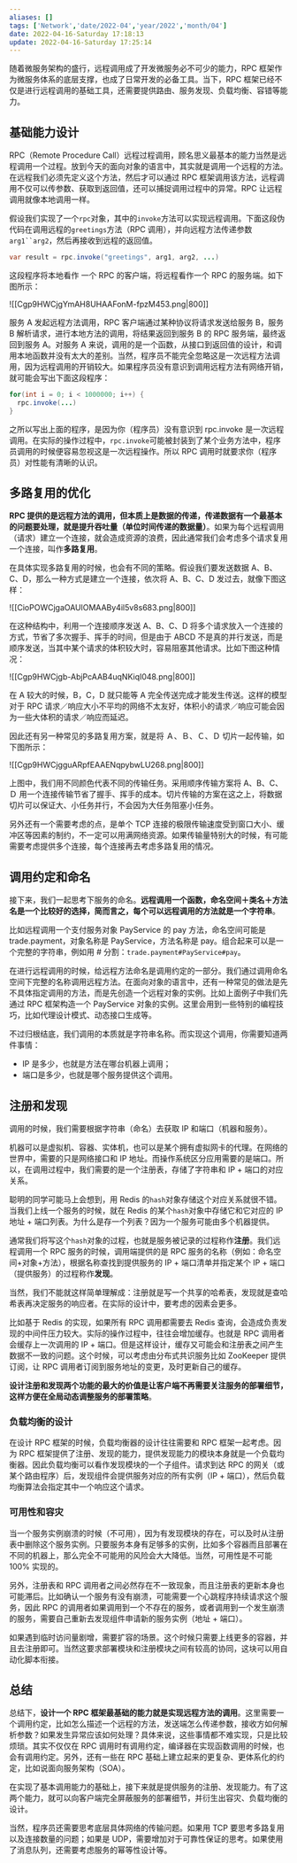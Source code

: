 ```yaml
---
aliases: []
tags: ['Network','date/2022-04','year/2022','month/04']
date: 2022-04-16-Saturday 17:18:13
update: 2022-04-16-Saturday 17:25:14
---
```


随着微服务架构的盛行，远程调用成了开发微服务必不可少的能力，RPC 框架作为微服务体系的底层支撑，也成了日常开发的必备工具。当下，RPC 框架已经不仅是进行远程调用的基础工具，还需要提供路由、服务发现、负载均衡、容错等能力。

## 基础能力设计

RPC（Remote Procedure Call）远程过程调用，顾名思义最基本的能力当然是远程调用一个过程。放到今天的面向对象的语言中，其实就是调用一个远程的方法。在远程我们必须先定义这个方法，然后才可以通过 RPC 框架调用该方法，远程调用不仅可以传参数、获取到返回值，还可以捕捉调用过程中的异常。RPC 让远程调用就像本地调用一样。

假设我们实现了一个`rpc`对象，其中的`invoke`方法可以实现远程调用。下面这段伪代码在调用远程的`greetings`方法（RPC 调用），并向远程方法传递参数`arg1``arg2`，然后再接收到远程的返回值。

```java
var result = rpc.invoke("greetings", arg1, arg2, ...)
```

这段程序将本地看作 一个 RPC 的客户端，将远程看作一个 RPC 的服务端。如下图所示：

![[Cgp9HWCjgYmAH8UHAAFonM-fpzM453.png|800]]

服务 A 发起远程方法调用，RPC 客户端通过某种协议将请求发送给服务 B，服务 B 解析请求，进行本地方法的调用，将结果返回到服务 B 的 RPC 服务端，最终返回到服务 A。对服务 A 来说，调用的是一个函数，从接口到返回值的设计，和调用本地函数并没有太大的差别。当然，程序员不能完全忽略这是一次远程方法调用，因为远程调用的开销较大。如果程序员没有意识到调用远程方法有网络开销，就可能会写出下面这段程序：

```java
for(int i = 0; i < 1000000; i++) {
  rpc.invoke(...)
}
```

之所以写出上面的程序，是因为你（程序员）没有意识到 rpc.invoke 是一次远程调用。在实际的操作过程中，`rpc.invoke`可能被封装到了某个业务方法中，程序员调用的时候便容易忽视这是一次远程操作。所以 RPC 调用时就要求你（程序员）对性能有清晰的认识。

## 多路复用的优化

**RPC 提供的是远程方法的调用，但本质上是数据的传递，传递数据有一个最基本的问题要处理，就是提升吞吐量（单位时间传递的数据量）**。如果为每个远程调用（请求）建立一个连接，就会造成资源的浪费，因此通常我们会考虑多个请求复用一个连接，叫作**多路复用**。

在具体实现多路复用的时候，也会有不同的策略。假设我们要发送数据 A、B、C、D，那么一种方式是建立一个连接，依次将 A、B、C、D 发过去，就像下图这样：

![[CioPOWCjgaOAUlOMAABy4il5v8s683.png|800]]

在这种结构中，利用一个连接顺序发送 A、B、C、D 将多个请求放入一个连接的方式，节省了多次握手、挥手的时间，但是由于 ABCD 不是真的并行发送，而是顺序发送，当其中某个请求的体积较大时，容易阻塞其他请求。比如下图这种情况：

![[Cgp9HWCjgb-AbjPcAAB4uqNKiqI048.png|800]]

在 A 较大的时候，B，C，D 就只能等 A 完全传送完成才能发生传送。这样的模型对于 RPC 请求／响应大小不平均的网络不太友好，体积小的请求／响应可能会因为一些大体积的请求／响应而延迟。

因此还有另一种常见的多路复用方案，就是将 Ａ、Ｂ、Ｃ、Ｄ 切片一起传输，如下图所示：

![[Cgp9HWCjgguARpfEAAENqpybwLU268.png|800]]

上图中，我们用不同颜色代表不同的传输任务。采用顺序传输方案将 A、B、C、Ｄ 用一个连接传输节省了握手、挥手的成本。切片传输的方案在这之上，将数据切片可以保证大、小任务并行，不会因为大任务阻塞小任务。

另外还有一个需要考虑的点，是单个 TCP 连接的极限传输速度受到窗口大小、缓冲区等因素的制约，不一定可以用满网络资源。如果传输量特别大的时候，有可能需要考虑提供多个连接，每个连接再去考虑多路复用的情况。

## 调用约定和命名

接下来，我们一起思考下服务的命名。**远程调用一个函数，命名空间＋类名＋方法名是一个比较好的选择，简而言之，每个可以远程调用的方法就是一个字符串**。

比如远程调用一个支付服务对象 PayService 的 pay 方法，命名空间可能是 trade.payment，对象名称是 PayService，方法名称是 pay。组合起来可以是一个完整的字符串，例如用 # 分割：`trade.payment#PayService#pay`。

在进行远程调用的时候，给远程方法命名是调用约定的一部分。我们通过调用命名空间下完整的名称调用远程方法。在面向对象的语言中，还有一种常见的做法是先不具体指定调用的方法，而是先创造一个远程对象的实例。比如上面例子中我们先通过 RPC 框架构造一个 PayService 对象的实例。这里会用到一些特别的编程技巧，比如代理设计模式、动态接口生成等。

不过归根结底，我们调用的本质就是字符串名称。而实现这个调用，你需要知道两件事情：

- IP 是多少，也就是方法在哪台机器上调用；
- 端口是多少，也就是哪个服务提供这个调用。

## 注册和发现

调用的时候，我们需要根据字符串（命名）去获取 IP 和端口（机器和服务）。

机器可以是虚拟机、容器、实体机，也可以是某个拥有虚拟网卡的代理。在网络的世界中，需要的只是网络接口和 IP 地址。而操作系统区分应用需要的是端口。所以，在调用过程中，我们需要的是一个注册表，存储了字符串和 IP + 端口的对应关系。

聪明的同学可能马上会想到，用 Redis 的`hash`对象存储这个对应关系就很不错。当我们上线一个服务的时候，就在 Redis 的某个`hash`对象中存储它和它对应的 IP 地址 + 端口列表。为什么是存一个列表？因为一个服务可能由多个机器提供。

通常我们将写这个`hash`对象的过程，也就是服务被记录的过程称作**注册**。我们远程调用一个 RPC 服务的时候，调用端提供的是 RPC 服务的名称（例如：命名空间+对象+方法），根据名称查找到提供服务的 IP + 端口清单并指定某个 IP + 端口（提供服务）的过程称作**发现**。

当然，我们不能就这样简单理解成：注册就是写一个共享的哈希表，发现就是查哈希表再决定服务的响应者。在实际的设计中，要考虑的因素会更多。

比如基于 Redis 的实现，如果所有 RPC 调用都需要去 Redis 查询，会造成负责发现的中间件压力较大。实际的操作过程中，往往会增加缓存。也就是 RPC 调用者会缓存上一次调用的 IP + 端口。但是这样设计，缓存又可能会和注册表之间产生数据不一致的问题。这个时候，可以考虑由分布式共识服务比如 ZooKeeper 提供订阅，让 RPC 调用者订阅到服务地址的变更，及时更新自己的缓存。

**设计注册和发现两个功能的最大的价值是让客户端不再需要关注服务的部署细节，这样方便在全局动态调整服务的部署策略**。

### 负载均衡的设计

在设计 RPC 框架的时候，负载均衡器的设计往往需要和 RPC 框架一起考虑。因为 RPC 框架提供了注册、发现的能力，提供发现能力的模块本身就是一个负载均衡器。因此负载均衡可以看作发现模块的一个子组件。请求到达 RPC 的网关（或某个路由程序）后，发现组件会提供服务对应的所有实例（IP + 端口），然后负载均衡算法会指定其中一个响应这个请求。

### 可用性和容灾

当一个服务实例崩溃的时候（不可用），因为有发现模块的存在，可以及时从注册表中删除这个服务实例。只要服务本身有足够多的实例，比如多个容器而且部署在不同的机器上，那么完全不可能用的风险会大大降低。当然，可用性是不可能 100% 实现的。

另外，注册表和 RPC 调用者之间必然存在不一致现象，而且注册表的更新本身也可能滞后。比如确认一个服务有没有崩溃，可能需要一个心跳程序持续请求这个服务，因此 RPC 的调用者如果调用到一个不存在的服务，或者调用到一个发生崩溃的服务，需要自己重新去发现组件申请新的服务实例（地址 + 端口）。

如果遇到临时访问量剧增，需要扩容的场景。这个时候只需要上线更多的容器，并且去注册即可。当然这要求部署模块和注册模块之间有较高的协同，这块可以用自动化脚本衔接。

## 总结

总结下，**设计一个 RPC 框架最基础的能力就是实现远程方法的调用**。这里需要一个调用约定，比如怎么描述一个远程的方法，发送端怎么传递参数，接收方如何解析参数？如果发生异常应该如何处理？具体来说，这些事情都不难实现，只是比较烦琐。其实不仅仅在 RPC 调用时有调用约定，编译器在实现函数调用的时候，也会有调用约定。另外，还有一些在 RPC 基础上建立起来的更复杂、更体系化的约定，比如说面向服务架构（SOA）。

在实现了基本调用能力的基础上，接下来就是提供服务的注册、发现能力。有了这两个能力，就可以向客户端完全屏蔽服务的部署细节，并衍生出容灾、负载均衡的设计。

当然，程序员还需要思考底层具体网络的传输问题。如果用 TCP 要思考多路复用以及连接数量的问题；如果是 UDP，需要增加对于可靠性保证的思考。如果使用了消息队列，还需要考虑服务的幂等性设计等。
